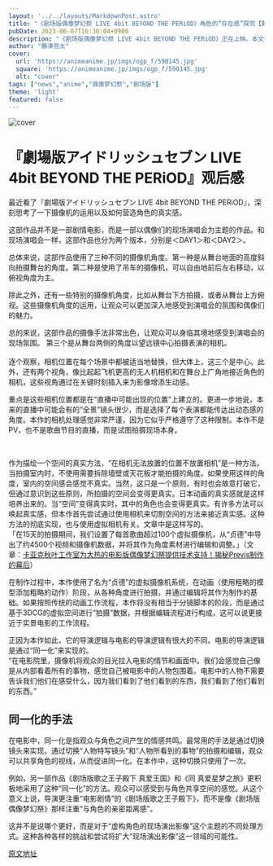 ```yaml
---
layout: '../../layouts/MarkdownPost.astro'
title: "《剧场版偶像梦幻祭 LIVE 4bit BEYOND THE PERiOD》角色的“存在感”探究【藤津亮太的动画之门V 第95回】"
pubDate: 2023-06-07T16:30:04+0900
description: "《剧场版偶像梦幻祭 LIVE 4bit BEYOND THE PERiOD》正在上映。本文探讨了本作严谨的摄影手法以及从中体现出的角色真实性。"
author: "藤津亮太"
cover:
  url: 'https://animeanime.jp/imgs/ogp_f/590145.jpg'
  square: 'https://animeanime.jp/imgs/ogp_f/590145.jpg'
  alt: "cover"
tags: ["news","anime","偶像梦幻祭","剧场版"]
theme: 'light'
featured: false
---
```


![cover](https://animeanime.jp/imgs/ogp_f/590145.jpg)

# 『劇場版アイドリッシュセブン LIVE 4bit BEYOND THE PERiOD』观后感

最近看了『劇場版アイドリッシュセブン LIVE 4bit BEYOND THE PERiOD』，深刻思考了一下摄像机的运用以及如何营造角色的真实感。

这部作品并不是一部剧情电影，而是一部以偶像们的现场演唱会为主题的作品。和现场演唱会一样，这部作品也分为两个版本，分别是＜DAY1＞和＜DAY2＞。

总体来说，这部作品使用了三种不同的摄像机角度。第一种是从舞台地面的高度斜向拍摄舞台的角度。第二种是使用了吊车的摄像机，可以自由地前后左右移动，以俯视角度为主。

除此之外，还有一些特别的摄像机角度，比如从舞台下方拍摄，或者从舞台上方俯视。这些摄像机角度的运用，让观众可以更加深入地感受到演唱会的氛围和偶像们的魅力。

总的来说，这部作品的摄像手法非常出色，让观众可以身临其境地感受到演唱会的现场氛围。
第三个是从舞台两侧的角度以望远镜中心拍摄表演的相机。<br><br>逐个观察，相机位置在每个场景中都被适当地替换，但大体上，这三个是中心。此外，还有两个视角，像比起起飞机更高的无人机相机和在舞台上广角地接近角色的相机，这些视角通过在关键时刻插入来为影像增添生动感。 </p><p>重点是这些相机位置都是在“直播中可能出现的位置”上建立的。更进一步地说，本来的直播中可能会有的“全景”镜头很少，而是选择了每个表演都能传达出动态感的角度。本作的相机处理感觉非常严谨，因为它似乎严格遵守了这种限制。本作不是PV，也不是歌曲节目的直播，而是试图拍摄现场本身。 </p><br><p>作为描绘一个空间的真实方法，“在相机无法放置的位置不放置相机”是一种方法。
当拍摄室内时，不使用需要拆除墙壁或天花板才能拍摄的角度。如果使用这样的角度，室内的空间感会感觉不真实。当然，这只是一个原则，有时也会故意打破它，但通过意识到这些原则，所拍摄的空间会变得更真实。日本动画的真实感就是这样培养出来的。当“空间”变得真实时，其中的角色也会变得更真实。有许多方法可以唤起真实感，但本作首先尝试通过使用相机来切割空间的方法来接近真实感。这种方法的彻底实现，也与使用虚拟相机有关。文章中是这样写的。
<br>「在15天的拍摄期间，我们设置了每首歌曲超过100个虚拟摄像机，从“贞德”中导出了约4500个视频和摄像机数据，并将其作为角度素材进行编辑和调整。」（文章：<a target="_blank" rel="noopener noreferrer nofollow" href="https://www.kayac.com/news/2023/06/idolish7">卡亚克秋叶工作室为大热的电影版偶像梦幻祭提供技术支持！揭秘Previs制作的幕后</a>）</p><p>在制作过程中，本作使用了名为“贞德”的虚拟摄像机系统，在动画（使用粗略的模型添加粗略的动作）阶段，从各种角度进行拍摄，并通过编辑将其作为制作的基础。如果按照传统的动画工作流程，本作将没有相当于分镜脚本的阶段，而是通过基于3DCG的虚拟空间进行“拍摄”数据，并根据编辑流程进行构成，这可以说更接近于实景电影的工作流程。</p><p>正因为本作如此，它的导演逻辑与电影的导演逻辑有很大的不同。电影的导演逻辑是通过“同一化”来实现的。<br>“在电影院里，摄像机将观众的目光拉入电影的情节和画面中。我们会感觉自己像是从内部看着所有的事物，感觉自己被电影中的人物包围着。电影中的人物不需要告诉我们他们在感受什么，因为我们看到了他们看到的东西，我们看到了他们看到的东西。”
## 同一化的手法

在电影中，同一化是指观众与角色之间产生的情感共鸣。最常用的手法是通过切换镜头来实现。通过切换“人物特写镜头”和“人物所看到的事物”的拍摄和编辑，观众可以共享角色的视线，从而促进同一化。在本作中，这种切换只使用了一次。

例如，另一部作品《剧场版歌之王子殿下 真爱王国》和《同 真爱星梦之旅》更积极地采用了这种“同一化”的方法。观众可以感受到与角色共享空间的感觉。从这个意义上说，导演更注重“电影剧情”的《剧场版歌之王子殿下》，而不是像《剧场版偶像梦幻祭》那样注重“与角色的亲密距离感”。

这并不是说哪个更好，而是对于“虚构角色的现场演出影像”这个主题的不同处理方式。这种各种各样的挑战和尝试将扩大“现场演出影像”这一领域的可能性。

  [原文地址](https://animeanime.jp/article/2023/06/07/77786.html)